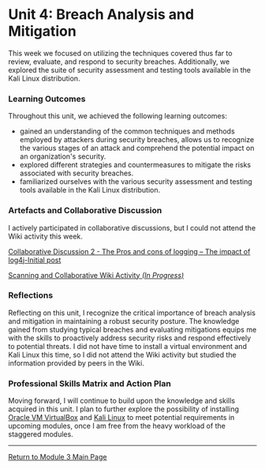 # Unit 4: Breach Analysis and Mitigation

This week we focused on utilizing the techniques covered thus far to review, evaluate, and respond to security breaches. 
Additionally, we explored the suite of security assessment and testing tools available in the Kali Linux distribution.

### Learning Outcomes
Throughout this unit, we achieved the following learning outcomes:
 - gained an understanding of the common techniques and methods employed by attackers during security breaches, allows us to recognize the various stages of an attack and comprehend the potential impact on an organization's security.
 - explored different strategies and countermeasures to mitigate the risks associated with security breaches. 
 - familiarized ourselves with the various security assessment and testing tools available in the Kali Linux distribution. 

### Artefacts and Collaborative Discussion 
I actively participated in collaborative discussions, but I could not attend the Wiki activity this week.

[Collaborative Discussion 2 - The Pros and cons of logging – The impact of log4j-Initial post](Module03_Discussion2_Initial.pdf)

[Scanning and Collaborative Wiki Activity _(In Progress)_](NS_Unit04_WikiActivity.md)

### Reflections
Reflecting on this unit, I recognize the critical importance of breach analysis and mitigation in maintaining a robust security posture. The knowledge gained from studying typical breaches and evaluating mitigations equips me with the skills to proactively address security risks and respond effectively to potential threats. I did not have time to install a virtual environment and Kali Linux this time, so I did not attend the Wiki activity but studied the information provided by peers in the Wiki.

### Professional Skills Matrix and Action Plan
Moving forward, I will continue to build upon the knowledge and skills acquired in this unit. 
I plan to further explore the possibility of installing [Oracle VM VirtualBox](https://www.virtualbox.org/) and [Kali Linux](https://www.kali.org/docs/virtualization/import-premade-virtualbox/) to meet potential requirements in upcoming modules, once I am free from the heavy workload of the staggered modules.

---

[Return to Module 3 Main Page](NS_main.md)
